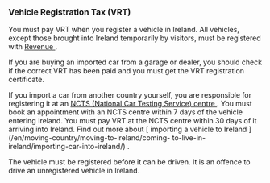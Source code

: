 ###  Vehicle Registration Tax (VRT)

You must pay VRT when you register a vehicle in Ireland. All vehicles, except
those brought into Ireland temporarily by visitors, must be registered with [
Revenue ](https://www.revenue.ie/en/vrt/index.aspx) .

If you are buying an imported car from a garage or dealer, you should check if
the correct VRT has been paid and you must get the VRT registration
certificate.

If you import a car from another country yourself, you are responsible for
registering it at an [ NCTS (National Car Testing Service) centre
](https://www.ncts.ie/) . You must book an appointment with an NCTS centre
within 7 days of the vehicle entering Ireland. You must pay VRT at the NCTS
centre within 30 days of it arriving into Ireland. Find out more about [
importing a vehicle to Ireland ](/en/moving-country/moving-to-ireland/coming-
to-live-in-ireland/importing-car-into-ireland/) .

The vehicle must be registered before it can be driven. It is an offence to
drive an unregistered vehicle in Ireland.
